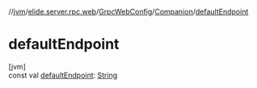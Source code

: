 //[jvm](../../../../index.md)/[elide.server.rpc.web](../../index.md)/[GrpcWebConfig](../index.md)/[Companion](index.md)/[defaultEndpoint](default-endpoint.md)

# defaultEndpoint

[jvm]\
const val [defaultEndpoint](default-endpoint.md): [String](https://kotlinlang.org/api/latest/jvm/stdlib/kotlin/-string/index.html)
